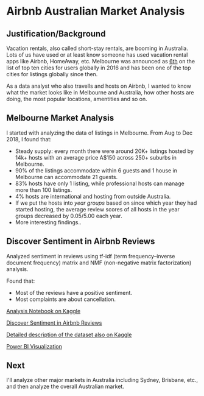 # Airbnb Australian Market Analysis

## Justification/Background 

Vacation rentals, also called short-stay rentals, are booming in Australia. Lots of us have used or at least know someone has used vacation rental apps like Airbnb, HomeAway, etc. Melbourne was announced as [6th](https://www.businessinsider.com.au/heres-how-big-airbnb-is-in-sydney-and-how-it-compares-to-the-rest-of-the-world-2016-5) on the list of top ten cities for users globally in 2016 and has been one of the top cities for listings globally since then. 

As a data analyst who also travells and hosts on Airbnb, I wanted to know what the market looks like in Melbourne and Australia, how other hosts are doing, the most popular locations, amentities and so on.

## Melbourne Market Analysis

I started with analyzing the data of listings in Melbourne. From Aug to Dec 2018, I found that:

- Steady supply: every month there were around 20K+ listings hosted by 14k+ hosts with an average price A$150 across 250+ suburbs in Melbourne.
- 90% of the listings accommodate within 6 guests and 1 house in Melbourne can accommodate 21 guests.
- 83% hosts have only 1 listing, while professional hosts can manage more than 100 listings.
- 4% hosts are international and hosting from outside Australia.
- If we put the hosts into *year groups* based on since which year they had started hosting, the average review scores of all hosts in the year groups decreased by 0.05/5.00 each year.
- More interesting findings..

## Discover Sentiment in Airbnb Reviews

Analyzed sentiment in reviews using tf-idf (term frequency–inverse document frequency) matrix and NMF (non-negative matrix factorization) analysis.

Found that:
- Most of the reviews have a positive sentiment.
- Most complaints are about cancellation.

[Analysis Notebook on Kaggle](https://www.kaggle.com/tylerx/melbourne-vacation-rental-market-analysis)

[Discover Sentiment in Airbnb Reviews](https://www.kaggle.com/tylerx/discover-sentiment-in-airbnb-reviews)

[Detailed description of the dataset also on Kaggle](https://www.kaggle.com/tylerx/melbourne-airbnb-open-data)

[Power BI Visualization](https://app.powerbi.com/view?r=eyJrIjoiYjZjNmZiMzAtYzQ4OC00ODNjLThiMzctODI1NGRhODFmZDgyIiwidCI6Ijc4ZWRhMzM0LWU5MTctNDQzNS1iMjM1LTg1OGI3MjFlY2ZmMSJ9&pageName=ReportSection3655a29acb3c0494a39e)


## Next 

I'll analyze other major markets in Australia including Sydney, Brisbane, etc., and then analyze the overall Australian market.
